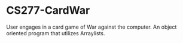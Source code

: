 # CS277-CardWar

User engages in a card game of War against the computer.
An object oriented program that utilizes Arraylists.


